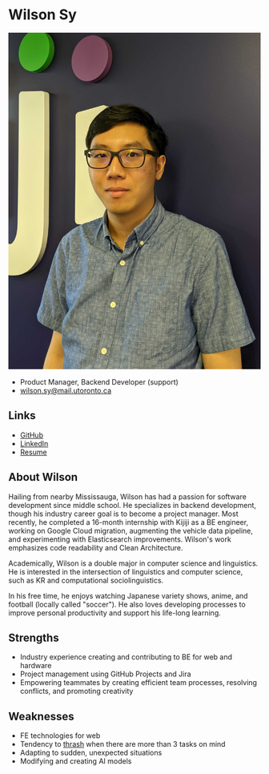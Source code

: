 # Wilson Sy

![Wilson portrait photo](./assets/wilson/portrait.jpg)

- Product Manager, Backend Developer (support)
- wilson.sy@mail.utoronto.ca

## Links

- [GitHub](https://github.com/boxspah)
- [LinkedIn](https://www.linkedin.com/in/wilson-sy/)
- [Resume](./assets/wilson/resume.pdf)

## About Wilson

Hailing from nearby Mississauga, Wilson has had a passion for software development since middle school. He specializes in backend development, though his industry career goal is to become a project manager. Most recently, he completed a 16-month internship with Kijiji as a BE engineer, working on Google Cloud migration, augmenting the vehicle data pipeline, and experimenting with Elasticsearch improvements. Wilson's work emphasizes code readability and Clean Architecture.

Academically, Wilson is a double major in computer science and linguistics. He is interested in the intersection of linguistics and computer science, such as KR and computational sociolinguistics.

In his free time, he enjoys watching Japanese variety shows, anime, and football (locally called "soccer"). He also loves developing processes to improve personal productivity and support his life-long learning.

## Strengths

- Industry experience creating and contributing to BE for web and hardware
- Project management using GitHub Projects and Jira
- Empowering teammates by creating efficient team processes, resolving conflicts, and promoting creativity

## Weaknesses

- FE technologies for web
- Tendency to [thrash](https://en.wikipedia.org/wiki/Thrashing_(computer_science)) when there are more than 3 tasks on mind
- Adapting to sudden, unexpected situations
- Modifying and creating AI models
